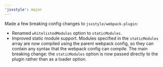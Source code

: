 ```yaml
---
'jsxstyle': major
---
```


Made a few breaking config changes to `jsxstyle/webpack-plugin`:

- Renamed `whitelistedModules` option to `staticModules`.
- Improved static module support. Modules specified in the `staticModules` array are now compiled using the parent webpack config, so they can contain any syntax that the webpack config can compile. The main breaking change: the `staticModules` option is now passed directly to the plugin rather than as a loader option.
